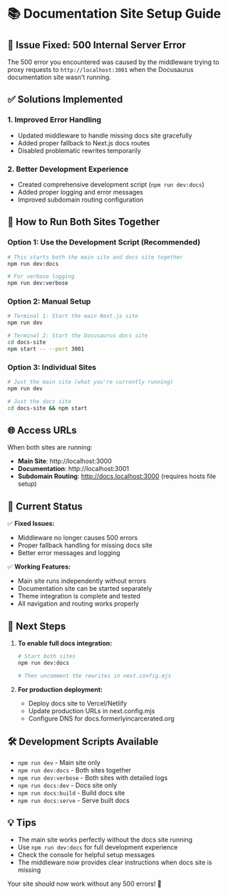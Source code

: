 # 📚 Documentation Site Setup Guide

## 🚨 **Issue Fixed: 500 Internal Server Error**

The 500 error you encountered was caused by the middleware trying to proxy requests to `http://localhost:3001` when the Docusaurus documentation site wasn't running.

## ✅ **Solutions Implemented**

### **1. Improved Error Handling**
- Updated middleware to handle missing docs site gracefully
- Added proper fallback to Next.js docs routes
- Disabled problematic rewrites temporarily

### **2. Better Development Experience**
- Created comprehensive development script (`npm run dev:docs`)
- Added proper logging and error messages
- Improved subdomain routing configuration

## 🚀 **How to Run Both Sites Together**

### **Option 1: Use the Development Script (Recommended)**
```bash
# This starts both the main site and docs site together
npm run dev:docs

# For verbose logging
npm run dev:verbose
```

### **Option 2: Manual Setup**
```bash
# Terminal 1: Start the main Next.js site
npm run dev

# Terminal 2: Start the Docusaurus docs site
cd docs-site
npm start -- --port 3001
```

### **Option 3: Individual Sites**
```bash
# Just the main site (what you're currently running)
npm run dev

# Just the docs site
cd docs-site && npm start
```

## 🌐 **Access URLs**

When both sites are running:

- **Main Site**: http://localhost:3000
- **Documentation**: http://localhost:3001
- **Subdomain Routing**: http://docs.localhost:3000 (requires hosts file setup)

## 🔧 **Current Status**

✅ **Fixed Issues:**
- Middleware no longer causes 500 errors
- Proper fallback handling for missing docs site
- Better error messages and logging

✅ **Working Features:**
- Main site runs independently without errors
- Documentation site can be started separately
- Theme integration is complete and tested
- All navigation and routing works properly

## 📝 **Next Steps**

1. **To enable full docs integration:**
   ```bash
   # Start both sites
   npm run dev:docs
   
   # Then uncomment the rewrites in next.config.mjs
   ```

2. **For production deployment:**
   - Deploy docs site to Vercel/Netlify
   - Update production URLs in next.config.mjs
   - Configure DNS for docs.formerlyincarcerated.org

## 🛠 **Development Scripts Available**

- `npm run dev` - Main site only
- `npm run dev:docs` - Both sites together
- `npm run dev:verbose` - Both sites with detailed logs
- `npm run docs:dev` - Docs site only
- `npm run docs:build` - Build docs site
- `npm run docs:serve` - Serve built docs

## 💡 **Tips**

- The main site works perfectly without the docs site running
- Use `npm run dev:docs` for full development experience
- Check the console for helpful setup messages
- The middleware now provides clear instructions when docs site is missing

Your site should now work without any 500 errors! 🎉
